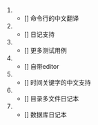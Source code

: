 1. - [] 命令行的中文翻译
2. - [] 日记支持
3. - [] 更多测试用例
4. - [] 自带editor
5. - [] 时间关键字的中文支持
6. - [] 目录多文件日记本
7. - [] 数据库日记本
